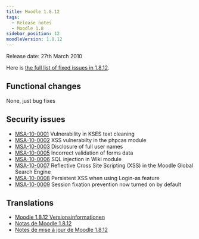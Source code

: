 ```yaml
---
title: Moodle 1.8.12
tags:
  - Release notes
  - Moodle 1.8
sidebar_position: 12
moodleVersion: 1.8.12
---
```

Release date: 27th March 2010

Here is [the full list of fixed issues in 1.8.12](http://moodle.atlassian.net/browse/MDL/fixforversion/10401).

## Functional changes

None, just bug fixes

## Security issues

- [MSA-10-0001](http://moodle.org/mod/forum/discuss.php?d=147093) Vulnerability in KSES text cleaning
- [MSA-10-0002](http://moodle.org/mod/forum/discuss.php?d=147095) XSS vulnerabilty in the phpcas module
- [MSA-10-0003](http://moodle.org/mod/forum/discuss.php?d=147096) Disclosure of full user names
- [MSA-10-0005](http://moodle.org/mod/forum/discuss.php?d=147099) Incorrect validation of forms data
- [MSA-10-0006](http://moodle.org/mod/forum/discuss.php?d=147102) SQL injection in Wiki module
- [MSA-10-0007](http://moodle.org/mod/forum/discuss.php?d=147103) Reflective Cross Site Scripting (XSS) in the Moodle Global Search Engine
- [MSA-10-0008](http://moodle.org/mod/forum/discuss.php?d=147106) Persistent XSS when using Login-as feature
- [MSA-10-0009](http://moodle.org/mod/forum/discuss.php?d=147107) Session fixation prevention now turned on by default

## Translations

- [Moodle 1.8.12 Versionsinformationen](https://docs.moodle.org/de/Moodle_1.8.12_Versionsinformationen)
- [Notas de Moodle 1.8.12](https://docs.moodle.org/es/Notas_de_Moodle_1.8.12)
- [Notes de mise à jour de Moodle 1.8.12](https://docs.moodle.org/fr/Notes_de_mise_à_jour_de_Moodle_1.8.12)
